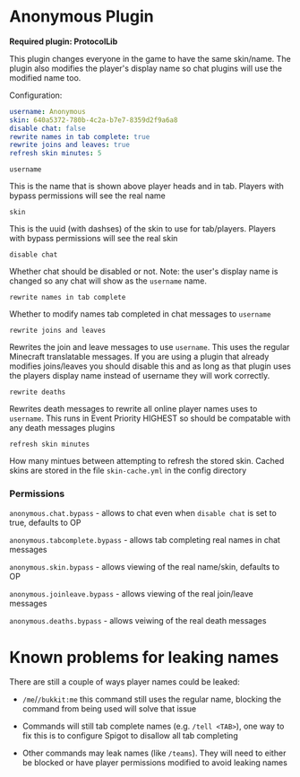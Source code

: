 # Anonymous Plugin

**Required plugin: ProtocolLib**

This plugin changes everyone in the game to have the same skin/name. The
plugin also modifies the player's display name so chat plugins will 
use the modified name too.

Configuration:

```yaml
username: Anonymous
skin: 640a5372-780b-4c2a-b7e7-8359d2f9a6a8
disable chat: false
rewrite names in tab complete: true
rewrite joins and leaves: true
refresh skin minutes: 5
```

`username`

This is the name that is shown above player heads and in tab. Players
with bypass permissions will see the real name

`skin` 

This is the uuid (with dashses) of the skin to use for tab/players.
Players with bypass permissions will see the real skin

`disable chat`

Whether chat should be disabled or not. Note: the user's display name is
changed so any chat will show as the `username` name.

`rewrite names in tab complete`

Whether to modify names tab completed in chat messages to `username`

`rewrite joins and leaves` 

Rewrites the join and leave messages to use `username`. This uses the
regular Minecraft translatable messages. If you are using a plugin that
already modifies joins/leaves you should disable this and as long as 
that plugin uses the players display name instead of username they will
work correctly.

`rewrite deaths`

Rewrites death messages to rewrite all online player names uses to 
`username`. This runs in Event Priority HIGHEST so should be compatable
with any death messages plugins

`refresh skin minutes`

How many mintues between attempting to refresh the stored skin. Cached
skins are stored in the file `skin-cache.yml` in the config directory

### Permissions

`anonymous.chat.bypass` - allows to chat even when `disable chat` is set
to true, defaults to OP

`anonymous.tabcomplete.bypass` - allows tab completing real names in 
chat messages

`anonymous.skin.bypass` - allows viewing of the real name/skin, defaults
to OP

`anonymous.joinleave.bypass` - allows viewing of the real join/leave
messages

`anonymous.deaths.bypass` - allows veiwing of the real death messages

# Known problems for leaking names

There are still a couple of ways player names could be leaked:

- `/me`/`/bukkit:me` this command still uses the regular name, blocking
the command from being used will solve that issue

- Commands will still tab complete names (e.g. `/tell <TAB>`), one way
to fix this is to configure Spigot to disallow all tab completing

- Other commands may leak names (like `/teams`). They will need to 
either be blocked or have player permissions modified to avoid leaking
names